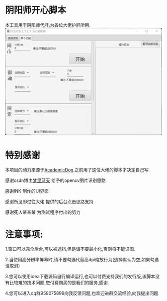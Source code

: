 # 阴阳师开心脚本

本工具用于阴阳师代肝,为各位大佬护肝所用.
![DEMO](https://github.com/qq1640691/happy_yys/blob/main/src/demo.png)

# 特别感谢

本项目的动力来源于[AcademicDog](file:///C:\Users\16406\AppData\Roaming\Tencent\QQTempSys\%W@GJ$ACOF(TYDYECOKVDYB.png)https://github.com/AcademicDog),之前用了这位大佬的脚本才决定自己写.

感谢csdn博主[梦里蓝天](https://blog.csdn.net/ren365880/article/details/103968044) 给予的opencv图片识别思路

感谢INK 制作的UI界面

感谢所见即过往大佬 提供的后台点击思路支持

感谢死人某某某 为测试程序付出的努力

# 注意事项:

1.窗口可以完全后台,可以被遮挡,但是请不要最小化,否则将不能识图.

2.当使用高分辨率屏幕时,请不要勾选代替高dpi缩放行为(选择默认为空,如果勾选请取消)

3.您可以使用idea下载源码自行编译运行,也可以付费支持我们的发行版,该脚本没有比较难的技术问题,您付费购买的是我们的服务,感谢.

4.您可以进入qq群959075899向我反馈问题,也欢迎进群交流经验,向我提出问题.





